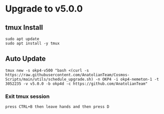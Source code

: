 # Upgrade to v5.0.0

## tmux Install
```shell
sudo apt update
sudo apt install -y tmux
```

## Auto Update
```shell
tmux new -s okp4-v500 "bash <(curl -s https://raw.githubusercontent.com/AnatolianTeam/Cosmos-Scripts/main/utils/schedule_upgrade.sh) -n OKP4 -i okp4-nemeton-1 -t 3052235 -v v5.0.0 -b okp4d -c https://github.com/AnatolianTeam"
```

### Exit tmux session
`press CTRL+B then leave hands and then press D`
